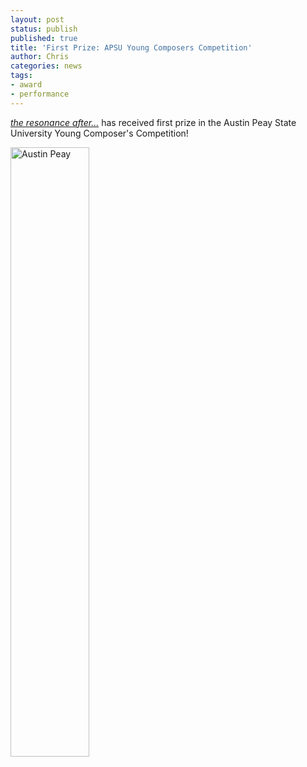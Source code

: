 ```yaml
---
layout: post
status: publish
published: true
title: 'First Prize: APSU Young Composers Competition'
author: Chris
categories: news
tags:
- award
- performance
---
```

[*the resonance after...*]({{site.baseurl}}/music/the-resonance-after.html) has received first prize in the Austin Peay State University Young Composer's Competition!

<div class="text-center">
  <img src="{{site.baseurl}}/assets/img/austin-peay-logo.jpg" alt="Austin Peay" width="50%" height="50%" border="" align="" />
</div>
